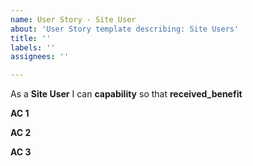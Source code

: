 ```yaml
---
name: User Story - Site User
about: 'User Story template describing: Site Users'
title: ''
labels: ''
assignees: ''

---
```


As a **Site User** I can **capability** so that **received_benefit**

**AC 1**

**AC 2**

**AC 3**
